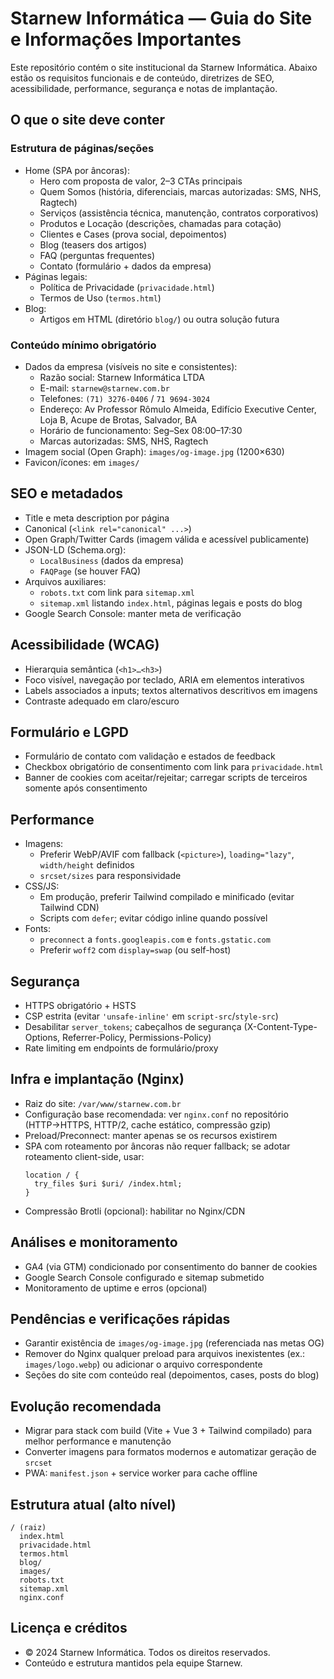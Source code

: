 # Starnew Informática — Guia do Site e Informações Importantes

Este repositório contém o site institucional da Starnew Informática. Abaixo estão os requisitos funcionais e de conteúdo, diretrizes de SEO, acessibilidade, performance, segurança e notas de implantação.

## O que o site deve conter

### Estrutura de páginas/seções
- Home (SPA por âncoras):
  - Hero com proposta de valor, 2–3 CTAs principais
  - Quem Somos (história, diferenciais, marcas autorizadas: SMS, NHS, Ragtech)
  - Serviços (assistência técnica, manutenção, contratos corporativos)
  - Produtos e Locação (descrições, chamadas para cotação)
  - Clientes e Cases (prova social, depoimentos)
  - Blog (teasers dos artigos)
  - FAQ (perguntas frequentes)
  - Contato (formulário + dados da empresa)
- Páginas legais:
  - Política de Privacidade (`privacidade.html`)
  - Termos de Uso (`termos.html`)
- Blog:
  - Artigos em HTML (diretório `blog/`) ou outra solução futura

### Conteúdo mínimo obrigatório
- Dados da empresa (visíveis no site e consistentes):
  - Razão social: Starnew Informática LTDA
  - E-mail: `starnew@starnew.com.br`
  - Telefones: `(71) 3276-0406` / `71 9694-3024`
  - Endereço: Av Professor Rômulo Almeida, Edifício Executive Center, Loja B, Acupe de Brotas, Salvador, BA
  - Horário de funcionamento: Seg–Sex 08:00–17:30
  - Marcas autorizadas: SMS, NHS, Ragtech
- Imagem social (Open Graph): `images/og-image.jpg` (1200×630)
- Favicon/ícones: em `images/`

## SEO e metadados
- Title e meta description por página
- Canonical (`<link rel="canonical" ...>`)
- Open Graph/Twitter Cards (imagem válida e acessível publicamente)
- JSON-LD (Schema.org):
  - `LocalBusiness` (dados da empresa)
  - `FAQPage` (se houver FAQ)
- Arquivos auxiliares:
  - `robots.txt` com link para `sitemap.xml`
  - `sitemap.xml` listando `index.html`, páginas legais e posts do blog
- Google Search Console: manter meta de verificação

## Acessibilidade (WCAG)
- Hierarquia semântica (`<h1>…<h3>`)
- Foco visível, navegação por teclado, ARIA em elementos interativos
- Labels associados a inputs; textos alternativos descritivos em imagens
- Contraste adequado em claro/escuro

## Formulário e LGPD
- Formulário de contato com validação e estados de feedback
- Checkbox obrigatório de consentimento com link para `privacidade.html`
- Banner de cookies com aceitar/rejeitar; carregar scripts de terceiros somente após consentimento

## Performance
- Imagens:
  - Preferir WebP/AVIF com fallback (`<picture>`), `loading="lazy"`, `width/height` definidos
  - `srcset/sizes` para responsividade
- CSS/JS:
  - Em produção, preferir Tailwind compilado e minificado (evitar Tailwind CDN)
  - Scripts com `defer`; evitar código inline quando possível
- Fonts:
  - `preconnect` a `fonts.googleapis.com` e `fonts.gstatic.com`
  - Preferir `woff2` com `display=swap` (ou self-host)

## Segurança
- HTTPS obrigatório + HSTS
- CSP estrita (evitar `'unsafe-inline'` em `script-src`/`style-src`)
- Desabilitar `server_tokens`; cabeçalhos de segurança (X-Content-Type-Options, Referrer-Policy, Permissions-Policy)
- Rate limiting em endpoints de formulário/proxy

## Infra e implantação (Nginx)
- Raiz do site: `/var/www/starnew.com.br`
- Configuração base recomendada: ver `nginx.conf` no repositório (HTTP→HTTPS, HTTP/2, cache estático, compressão gzip)
- Preload/Preconnect: manter apenas se os recursos existirem
- SPA com roteamento por âncoras não requer fallback; se adotar roteamento client-side, usar:
  ```
  location / {
    try_files $uri $uri/ /index.html;
  }
  ```
- Compressão Brotli (opcional): habilitar no Nginx/CDN

## Análises e monitoramento
- GA4 (via GTM) condicionado por consentimento do banner de cookies
- Google Search Console configurado e sitemap submetido
- Monitoramento de uptime e erros (opcional)

## Pendências e verificações rápidas
- Garantir existência de `images/og-image.jpg` (referenciada nas metas OG)
- Remover do Nginx qualquer preload para arquivos inexistentes (ex.: `images/logo.webp`) ou adicionar o arquivo correspondente
- Seções do site com conteúdo real (depoimentos, cases, posts do blog)

## Evolução recomendada
- Migrar para stack com build (Vite + Vue 3 + Tailwind compilado) para melhor performance e manutenção
- Converter imagens para formatos modernos e automatizar geração de `srcset`
- PWA: `manifest.json` + service worker para cache offline

## Estrutura atual (alto nível)
```
/ (raiz)
  index.html
  privacidade.html
  termos.html
  blog/
  images/
  robots.txt
  sitemap.xml
  nginx.conf
```

## Licença e créditos
- © 2024 Starnew Informática. Todos os direitos reservados.
- Conteúdo e estrutura mantidos pela equipe Starnew.
